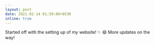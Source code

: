 ```yaml
---
layout: post
date: 2021-02-14 01:59:00+0530
inline: true
---
```


Started off with the setting up of my website! :sparkles: :smile: More updates on the way!
